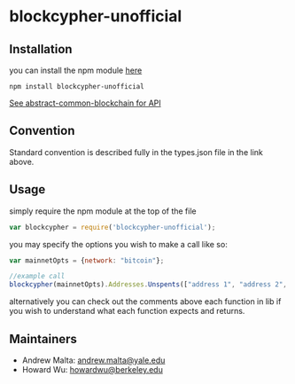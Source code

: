 # blockcypher-unofficial

## Installation

you can install the npm module <a href="https://www.npmjs.com/package/blockcypher-unofficial">here</a>

```
npm install blockcypher-unofficial
```

<a href="https://github.com/blockai/abstract-common-blockchain/edit/master/README.md">See abstract-common-blockchain for API</a>

## Convention

Standard convention is described fully in the types.json file in the link above.

## Usage

simply require the npm module at the top of the file
```javascript
var blockcypher = require('blockcypher-unofficial');
```
you may specify the options you wish to make a call like so:

```javascript
var mainnetOpts = {network: "bitcoin"};

//example call
blockcypher(mainnetOpts).Addresses.Unspents(["address 1", "address 2", ...], callback);
```

alternatively you can check out the comments above each function in lib if you wish to understand what each function expects and returns.

## Maintainers
* Andrew Malta: andrew.malta@yale.edu
* Howard Wu: howardwu@berkeley.edu



